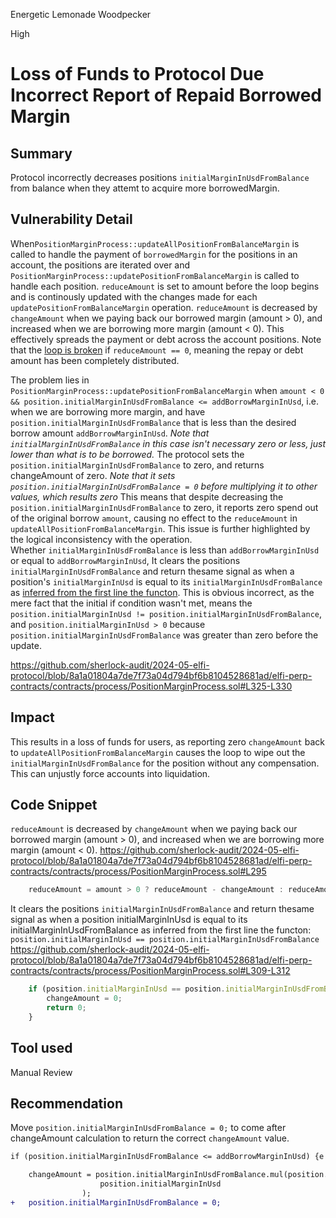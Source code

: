 Energetic Lemonade Woodpecker

High

# Loss of Funds to Protocol Due Incorrect Report of Repaid Borrowed Margin

## Summary
Protocol incorrectly decreases positions `initialMarginInUsdFromBalance` from balance when they attemt to acquire more borrowedMargin.

## Vulnerability Detail
When`PositionMarginProcess::updateAllPositionFromBalanceMargin` is called to handle the payment of `borrowedMargin` for the positions in an account, the positions are iterated over and `PositionMarginProcess::updatePositionFromBalanceMargin` is called to handle each position. 
`reduceAmount` is set to amount before the loop begins and is continously updated with the changes made for each `updatePositionFromBalanceMargin` operation. `reduceAmount` is decreased by `changeAmount` when we paying back our borrowed margin (amount > 0), and increased when we are borrowing more margin (amount < 0). This effectively spreads the payment or debt across the account positions. 
Note that the [loop is broken](https://github.com/sherlock-audit/2024-05-elfi-protocol/blob/8a1a01804a7de7f73a04d794bf6b8104528681ad/elfi-perp-contracts/contracts/process/PositionMarginProcess.sol#L296-L298) if `reduceAmount == 0`, meaning the repay or debt amount has been completely distributed.

The problem lies in `PositionMarginProcess::updatePositionFromBalanceMargin` when `amount < 0 && position.initialMarginInUsdFromBalance <= addBorrowMarginInUsd`, i.e. when we are borrowing more margin, and have `position.initialMarginInUsdFromBalance` that is less than the desired borrow amount `addBorrowMarginInUsd`. 
*Note that `initialMarginInUsdFromBalance` in this case isn't necessary zero or less, just lower than what is to be borrowed.*
The protocol sets the  `position.initialMarginInUsdFromBalance` to zero, and returns changeAmount of zero.
*Note that it sets `position.initialMarginInUsdFromBalance = 0` before multiplying it to other values, which results zero*
This means that despite decreasing the `position.initialMarginInUsdFromBalance` to zero, it reports zero spend out of the original borrow `amount`, causing no effect to the `reduceAmount` in `updateAllPositionFromBalanceMargin`.
This issue is further highlighted by the logical inconsistency with the operation.  
Whether `initialMarginInUsdFromBalance` is less than `addBorrowMarginInUsd` or equal to `addBorrowMarginInUsd`, It clears the positions `initialMarginInUsdFromBalance` and return thesame signal as when a position's `initialMarginInUsd` is equal to its `initialMarginInUsdFromBalance` as [inferred from the first line the functon](https://github.com/sherlock-audit/2024-05-elfi-protocol/blob/8a1a01804a7de7f73a04d794bf6b8104528681ad/elfi-perp-contracts/contracts/process/PositionMarginProcess.sol#L309-L312). This is obvious incorrect, as the mere fact that the initial if condition wasn't met, means the `position.initialMarginInUsd != position.initialMarginInUsdFromBalance`, and `position.initialMarginInUsd > 0` because `position.initialMarginInUsdFromBalance` was greater than zero before the update.


https://github.com/sherlock-audit/2024-05-elfi-protocol/blob/8a1a01804a7de7f73a04d794bf6b8104528681ad/elfi-perp-contracts/contracts/process/PositionMarginProcess.sol#L325-L330

## Impact
This results in a loss of funds for users, as reporting zero `changeAmount` back to `updateAllPositionFromBalanceMargin` causes the loop to wipe out the `initialMarginInUsdFromBalance` for the position without any compensation. This can unjustly force accounts into liquidation.


## Code Snippet
`reduceAmount` is decreased by `changeAmount` when we paying back our borrowed margin (amount > 0), and increased when we are borrowing more margin (amount < 0).
https://github.com/sherlock-audit/2024-05-elfi-protocol/blob/8a1a01804a7de7f73a04d794bf6b8104528681ad/elfi-perp-contracts/contracts/process/PositionMarginProcess.sol#L295
```js
	reduceAmount = amount > 0 ? reduceAmount - changeAmount : reduceAmount + changeAmount;
```

It clears the positions `initialMarginInUsdFromBalance` and return thesame signal as when a position initialMarginInUsd is equal to its initialMarginInUsdFromBalance as inferred from the first line the functon: `position.initialMarginInUsd == position.initialMarginInUsdFromBalance `
https://github.com/sherlock-audit/2024-05-elfi-protocol/blob/8a1a01804a7de7f73a04d794bf6b8104528681ad/elfi-perp-contracts/contracts/process/PositionMarginProcess.sol#L309-L312
```js
	if (position.initialMarginInUsd == position.initialMarginInUsdFromBalance || amount == 0) {
		changeAmount = 0;
		return 0;
	}
```

## Tool used
Manual Review


## Recommendation
Move `position.initialMarginInUsdFromBalance = 0;` to come after changeAmount calculation to return the correct `changeAmount` value.

```diff
if (position.initialMarginInUsdFromBalance <= addBorrowMarginInUsd) {e

	changeAmount = position.initialMarginInUsdFromBalance.mul(position.initialMargin).div(
                    position.initialMarginInUsd
                );
+	position.initialMarginInUsdFromBalance = 0;
```
